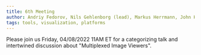 ```yaml
---
title: 6th Meeting
author: Andriy Fedorov, Nils Gehlenborg (lead), Markus Herrmann, John Hoffer (lead), Robert Krueger, Trevor Manz, Jeremy Muhlich, Hanspeter Pfister, Steve Pieper, Simon Warchol, Clarence Yapp
tags: tools, visualization, platforms
---
```


Please join us Friday, 04/08/2022 11AM ET for a categorizing talk and intertwined discussion about "Multiplexed Image Viewers".
